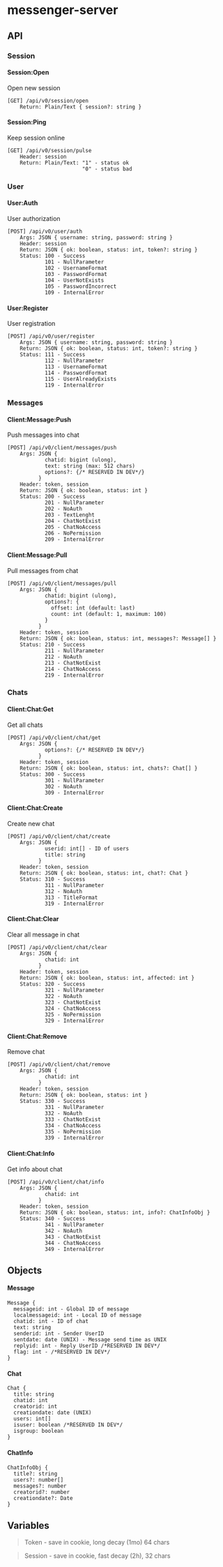 # messenger-server

## API
### Session
#### Session:Open
Open new session
```
[GET] /api/v0/session/open
    Return: Plain/Text { session?: string }
```
#### Session:Ping 
Keep session online
```
[GET] /api/v0/session/pulse
    Header: session
    Return: Plain/Text: "1" - status ok
                        "0" - status bad
```
### User
#### User:Auth
User authorization
```
[POST] /api/v0/user/auth
    Args: JSON { username: string, password: string }
    Header: session
    Return: JSON { ok: boolean, status: int, token?: string }
    Status: 100 - Success
            101 - NullParameter
            102 - UsernameFormat
            103 - PasswordFormat
            104 - UserNotExists
            105 - PasswordIncorrect
            109 - InternalError
```
#### User:Register
User registration
```
[POST] /api/v0/user/register
    Args: JSON { username: string, password: string }
    Return: JSON { ok: boolean, status: int, token?: string }
    Status: 111 - Success
            112 - NullParameter
            113 - UsernameFormat
            114 - PasswordFormat
            115 - UserAlreadyExists
            119 - InternalError
```
### Messages
#### Client:Message:Push
Push messages into chat
```
[POST] /api/v0/client/messages/push
    Args: JSON {
            chatid: bigint (ulong),
            text: string (max: 512 chars)
            options?: {/* RESERVED IN DEV*/}
          }
    Header: token, session
    Return: JSON { ok: boolean, status: int }
    Status: 200 - Success
            201 - NullParameter
            202 - NoAuth
            203 - TextLenght
            204 - ChatNotExist
            205 - ChatNoAccess
            206 - NoPermission
            209 - InternalError
```
#### Client:Message:Pull
Pull messages from chat
```
[POST] /api/v0/client/messages/pull
    Args: JSON { 
            chatid: bigint (ulong),
            options?: {
              offset: int (default: last)
              count: int (default: 1, maximum: 100)
            }
          }
    Header: token, session
    Return: JSON { ok: boolean, status: int, messages?: Message[] }
    Status: 210 - Success
            211 - NullParameter
            212 - NoAuth
            213 - ChatNotExist
            214 - ChatNoAccess
            219 - InternalError
```
### Chats
#### Client:Chat:Get
Get all chats
```
[POST] /api/v0/client/chat/get
    Args: JSON {
            options?: {/* RESERVED IN DEV*/}
          }
    Header: token, session
    Return: JSON { ok: boolean, status: int, chats?: Chat[] }
    Status: 300 - Success
            301 - NullParameter
            302 - NoAuth
            309 - InternalError
```
#### Client:Chat:Create
Create new chat
```
[POST] /api/v0/client/chat/create
    Args: JSON {
            userid: int[] - ID of users
            title: string
          }
    Header: token, session
    Return: JSON { ok: boolean, status: int, chat?: Chat }
    Status: 310 - Success
            311 - NullParameter
            312 - NoAuth
            313 - TitleFormat
            319 - InternalError
```
#### Client:Chat:Clear
Clear all message in chat
```
[POST] /api/v0/client/chat/clear
    Args: JSON {
            chatid: int
          }
    Header: token, session
    Return: JSON { ok: boolean, status: int, affected: int }
    Status: 320 - Success
            321 - NullParameter
            322 - NoAuth
            323 - ChatNotExist
            324 - ChatNoAccess
            325 - NoPermission
            329 - InternalError
```
#### Client:Chat:Remove
Remove chat
```
[POST] /api/v0/client/chat/remove
    Args: JSON {
            chatid: int
          }
    Header: token, session
    Return: JSON { ok: boolean, status: int }
    Status: 330 - Success
            331 - NullParameter
            332 - NoAuth
            333 - ChatNotExist
            334 - ChatNoAccess
            335 - NoPermission
            339 - InternalError
```
#### Client:Chat:Info
Get info about chat
```
[POST] /api/v0/client/chat/info
    Args: JSON {
            chatid: int
          }
    Header: token, session
    Return: JSON { ok: boolean, status: int, info?: ChatInfoObj }
    Status: 340 - Success
            341 - NullParameter
            342 - NoAuth
            343 - ChatNotExist
            344 - ChatNoAccess
            349 - InternalError
```

## Objects
#### Message
```
Message {
  messageid: int - Global ID of message
  localmessageid: int - Local ID of message
  chatid: int - ID of chat
  text: string
  senderid: int - Sender UserID    
  sentdate: date (UNIX) - Message send time as UNIX
  replyid: int - Reply UserID /*RESERVED IN DEV*/
  flag: int - /*RESERVED IN DEV*/
}
```
#### Chat
```
Chat {
  title: string
  chatid: int
  creatorid: int
  creationdate: date (UNIX)
  users: int[]
  isuser: boolean /*RESERVED IN DEV*/
  isgroup: boolean
}
```
#### ChatInfo
```
ChatInfoObj {
  title?: string
  users?: number[]
  messages?: number
  creatorid?: number
  creationdate?: Date
}

```

## Variables
>Token - save in cookie, long decay (1mo) 64 chars

>Session - save in cookie, fast decay (2h), 32 chars
